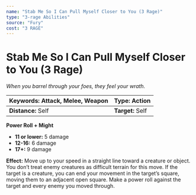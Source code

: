 ```yaml
---
name: "Stab Me So I Can Pull Myself Closer to You (3 Rage)"
type: "3-rage Abilities"
source: "Fury"
cost: "3 RAGE"
---
```


# Stab Me So I Can Pull Myself Closer to You (3 Rage)

*When you barrel through your foes, they feel your wrath.*

| **Keywords:** Attack, Melee, Weapon | **Type:** Action |
| :-- | :-- |
| **Distance:** Self | **Target:** Self |

**Power Roll + Might**

- **11 or lower:** 5 damage
- **12-16:** 6 damage
- **17+:** 9 damage

**Effect:** Move up to your speed in a straight line toward a creature or object. You don’t treat enemy creatures as difficult terrain for this move. If the target is a creature, you can end your movement in the target’s square, moving them to an adjacent open square. Make a power roll against the target and every enemy you moved through.
